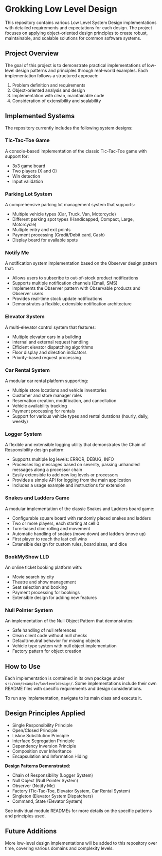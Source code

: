 # Grokking Low Level Design

This repository contains various Low Level System Design implementations with detailed requirements and expectations for each design. The project focuses on applying object-oriented design principles to create robust, maintainable, and scalable solutions for common software systems.

## Project Overview

The goal of this project is to demonstrate practical implementations of low-level design patterns and principles through real-world examples. Each implementation follows a structured approach:

1. Problem definition and requirements
2. Object-oriented analysis and design
3. Implementation with clean, maintainable code
4. Consideration of extensibility and scalability

## Implemented Systems

The repository currently includes the following system designs:

### Tic-Tac-Toe Game
A console-based implementation of the classic Tic-Tac-Toe game with support for:
- 3x3 game board
- Two players (X and O)
- Win detection
- Input validation

### Parking Lot System
A comprehensive parking lot management system that supports:
- Multiple vehicle types (Car, Truck, Van, Motorcycle)
- Different parking spot types (Handicapped, Compact, Large, Motorcycle)
- Multiple entry and exit points
- Payment processing (Credit/Debit card, Cash)
- Display board for available spots

### Notify Me
A notification system implementation based on the Observer design pattern that:
- Allows users to subscribe to out-of-stock product notifications
- Supports multiple notification channels (Email, SMS)
- Implements the Observer pattern with Observable products and Observer users
- Provides real-time stock update notifications
- Demonstrates a flexible, extensible notification architecture

### Elevator System
A multi-elevator control system that features:
- Multiple elevator cars in a building
- Internal and external request handling
- Efficient elevator dispatching algorithms
- Floor display and direction indicators
- Priority-based request processing

### Car Rental System
A modular car rental platform supporting:
- Multiple store locations and vehicle inventories
- Customer and store manager roles
- Reservation creation, modification, and cancellation
- Vehicle availability tracking
- Payment processing for rentals
- Support for various vehicle types and rental durations (hourly, daily, weekly)

### Logger System
A flexible and extensible logging utility that demonstrates the Chain of Responsibility design pattern:
- Supports multiple log levels: ERROR, DEBUG, INFO
- Processes log messages based on severity, passing unhandled messages along a processor chain
- Easily extensible to add new log levels or processors
- Provides a simple API for logging from the main application
- Includes a usage example and instructions for extension

### Snakes and Ladders Game
A modular implementation of the classic Snakes and Ladders board game:
- Configurable square board with randomly placed snakes and ladders
- Two or more players, each starting at cell 0
- Turn-based dice rolling and movement
- Automatic handling of snakes (move down) and ladders (move up)
- First player to reach the last cell wins
- Extensible design for custom rules, board sizes, and dice

### BookMyShow LLD
An online ticket booking platform with:
- Movie search by city
- Theatre and show management
- Seat selection and booking
- Payment processing for bookings
- Extensible design for adding new features

### Null Pointer System
An implementation of the Null Object Pattern that demonstrates:
- Safe handling of null references
- Clean client code without null checks
- Default/neutral behavior for missing objects
- Vehicle type system with null object implementation
- Factory pattern for object creation

## How to Use

Each implementation is contained in its own package under `src/com/example/lowleveldesign/`. 
Some implementations include their own README files with specific requirements and design considerations.

To run any implementation, navigate to its main class and execute it.

## Design Principles Applied

- Single Responsibility Principle
- Open/Closed Principle
- Liskov Substitution Principle
- Interface Segregation Principle
- Dependency Inversion Principle
- Composition over Inheritance
- Encapsulation and Information Hiding

**Design Patterns Demonstrated:**
- Chain of Responsibility (Logger System)
- Null Object (Null Pointer System)
- Observer (Notify Me)
- Factory (Tic-Tac-Toe, Elevator System, Car Rental System)
- Singleton (Elevator System Dispatchers)
- Command, State (Elevator System)

See individual module READMEs for more details on the specific patterns and principles used.

## Future Additions

More low-level design implementations will be added to this repository over time, covering various domains and complexity levels.
